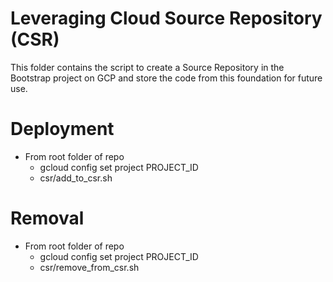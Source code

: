 # Leveraging Cloud Source Repository (CSR)

This folder contains the script to create a Source Repository in the Bootstrap project on GCP and store the code from this foundation for future use.

# Deployment

- From root folder of repo
  - gcloud config set project PROJECT_ID
  - csr/add_to_csr.sh

# Removal

- From root folder of repo
  - gcloud config set project PROJECT_ID
  - csr/remove_from_csr.sh
